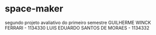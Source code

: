 # space-maker
segundo projeto avaliativo do primeiro semestre
GUILHERME WINCK FERRARI - 1134330
LUIS EDUARDO SANTOS DE MORAES - 1134332
